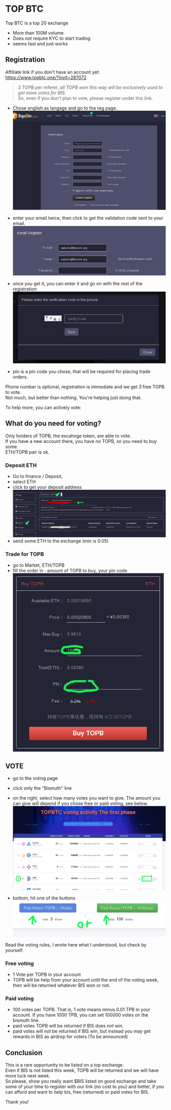 # TOP BTC

Top BTC is a top 20 exchange  

- More than 100M volume
- Does *not* require KYC to start trading
- seems fast and just works

## Registration

Affiliate link if you don't have an account yet:  
https://www.topbtc.one/?invit=287072

> 3 TOPB per referer, *all TOPB won this way will be exclusively used to get more votes for BIS*.  
> So, even if you don't plan to vote, please register under this link.

- Chose english as langage and go to the reg page.
![reg page](https://github.com/EggPool/BismuthHowto/blob/master/Exchanges/topbtc-reg-1.png)

- enter your email twice, then click to get the validation code sent to your email.
![reg page](https://github.com/EggPool/BismuthHowto/blob/master/Exchanges/topbtc-reg-2.png)

- once you get it, you can enter it and go on with the rest of the registration
![reg page](https://github.com/EggPool/BismuthHowto/blob/master/Exchanges/topbtc-reg-3.png)

- pin is a pin code you chose, that will be required for placing trade orders.

Phone number is optional, registration is immediate and we get 3 free TOPB to vote.  
Not much, but better than nothing. You're helping just doing that.

To help more, you can actively vote:

## What do you need for voting?

Only holders of TOPB, the excahnge token, are able to vote.  
If you have a new account there, you have no TOPB, so you need to buy some.  
ETH/TOPB pair is ok.

### Deposit ETH

- Go to finance / Deposit, 
- select ETH
- click to get your deposit address
![deposit page](https://github.com/EggPool/BismuthHowto/blob/master/Exchanges/topbtc-deposit-eth.png)
- send some ETH to the exchange (min is 0.05)

### Trade for TOPB

- go to Market, ETH/TOPB
- fill the order in : amount of TOPB to buy, your pin code
![buy topb](https://github.com/EggPool/BismuthHowto/blob/master/Exchanges/topbtc-buy-topb.png)

## VOTE

- go to the voting page
- click only the "Bismuth" line
- on the right, select how many votes you want to give. The amount you can give will depend if you chose free or paid voting, see below.
![vote1](https://github.com/EggPool/BismuthHowto/blob/master/Exchanges/topbtc-vote-1.png)

- bottom, hit one of the buttons
![vote2](https://github.com/EggPool/BismuthHowto/blob/master/Exchanges/topbtc-vote-2.png)

Read the voting rules, I wrote here what I understood, but check by yourself.

### Free voting

- 1 Vote per TOPB in your account
- TOPB will be help from your account until the end of the voting week, then will be returned whatever BIS won or not.

### Paid voting

- 100 votes per TOPB. That is, 1 vote means minus 0.01 TPB in your account. If you have 1000 TPB, you can set 100000 votes on the bismuth line.
- paid votes TOPB will be returned if BIS does *not* win.
- paid votes will *not* be returned if BIS win, but instead you may get rewards in BIS as airdrop for voters (To be announced)

## Conclusion

This is a rare opportunity to be listed on a top exchange.  
Even if BIS is not listed this week, TOPB will be returned and we will have more luck next week.  
So please, show you really want $BIS listed on good exchange and take some of your time to register with our link (no cost to you) and better, if you can afford and want to help bis, free (returned) or paid votes for BIS.

Thank you!


